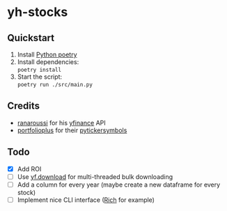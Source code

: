 # yh-stocks

## Quickstart
1. Install [Python poetry](https://python-poetry.org/docs/)
2. Install dependencies:<br>
  `poetry install`
3. Start the script:<br>
  `poetry run ./src/main.py`

## Credits
* [ranaroussi](https://github.com/ranaroussi) for his [yfinance](https://github.com/ranaroussi/yfinance) API
* [portfolioplus](https://github.com/portfolioplus) for their [pytickersymbols](https://github.com/portfolioplus/pytickersymbols)

## Todo
* [x] Add ROI
* [ ] Use [yf.download](https://aroussi.com/post/python-yahoo-finance) for multi-threaded bulk downloading
* [ ] Add a column for every year (maybe create a new dataframe for every stock)
* [ ] Implement nice CLI interface ([Rich](https://github.com/Textualize/rich) for example)
